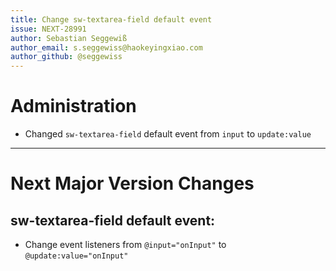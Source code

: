 ```yaml
---
title: Change sw-textarea-field default event
issue: NEXT-28991
author: Sebastian Seggewiß
author_email: s.seggewiss@haokeyingxiao.com
author_github: @seggewiss
---
```

# Administration
* Changed `sw-textarea-field` default event from `input` to `update:value`
___
# Next Major Version Changes
## sw-textarea-field default event:
* Change event listeners from `@input="onInput"` to `@update:value="onInput"`
